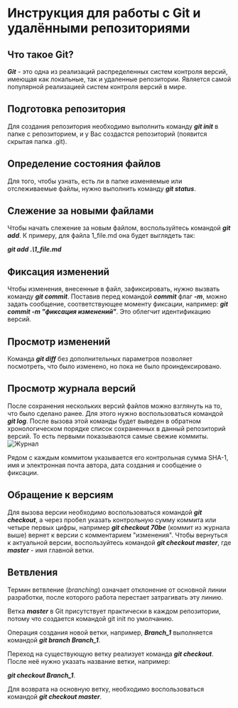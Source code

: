 # **Инструкция для работы с Git и удалёнными репозиториями**


## Что такое **Git**?

***Git*** - это одна из реализаций распределенных систем контроля версий, имеющая как локальные, так и удаленные репозитории. Является самой популярной реализацией систем контроля версий в мире.

## Подготовка репозитория
Для создания репозитория необходимо выполнить команду ***git init*** в папке с репозиторием, и у Вас создастся репозиторий (появится скрытая папка .git).


## Определение состояния файлов

Для того, чтобы узнать, есть ли в папке изменяемые или отслеживаемые файлы, нужно выполнить команду ***git status***.

## Слежение за новыми файлами

Чтобы начать слежение за новым файлом, воспользуйтесь командой ***git add***. К примеру, для файла 1_file.md она будет выглядеть так: 

***git add .\1_file.md***

## Фиксация изменений

Чтобы изменения, внесенные в файл, зафиксировать, нужно вызвать команду ***git commit***. Поставив перед командой ***commit*** флаг ***-m***, можно задать сообщение, соответствующее моменту фиксации, например: ***git commit -m "фиксация изменений"***. Это облегчит идентификацию версий.

## Просмотр изменений

Команда ***git diff*** без дополнительных параметров позволяет посмотреть, что было изменено, но пока не было проиндексировано.

## Просмотр журнала версий

После сохранения нескольких версий файлов можно взглянуть на то, что было сделано ранее. Для этого нужно воспользоваться командой ***git log***. После вызова этой команды будет выведен в обратном
хронологическом порядке список сохраненных в данный репозиторий версий. То есть первыми показываются самые свежие коммиты.
![Журнал](image_log.png)

Рядом с каждым коммитом указывается его контрольная сумма SHA-1, имя и электронная почта автора, дата создания и сообщение о фиксации.

## Обращение к версиям
Для вызова версии необходимо воспользоваться командой ***git checkout***, а через пробел указать контрольную сумму коммита или четыре первых цифры, например ***git checkout 70be*** (коммит из журнала выше) вернет к версии с комментарием "изменения". Чтобы вернуться к актуальной версии, воспользуйтесь командой ***git checkout master***, где ***master*** - имя главной ветки.

## Ветвления

Термин ветвление (*branching*) означает отклонение от основной линии разработки, после которого работа перестает затрагивать эту линию. 

Ветка ***master*** в Git присутствует практически в каждом репозитории, потому что создается командой git init по умолчанию.

Операция создания новой ветки, например, ***Branch_1*** выполняется командой ***git branch Branch_1***.

Переход на существующую ветку реализует команда ***git checkout***. После неё нужно указать название ветки, например:

***git checkout Branch_1***. 

Для возврата на основную ветку, необходимо воспользоваться командой ***git checkout master***.

